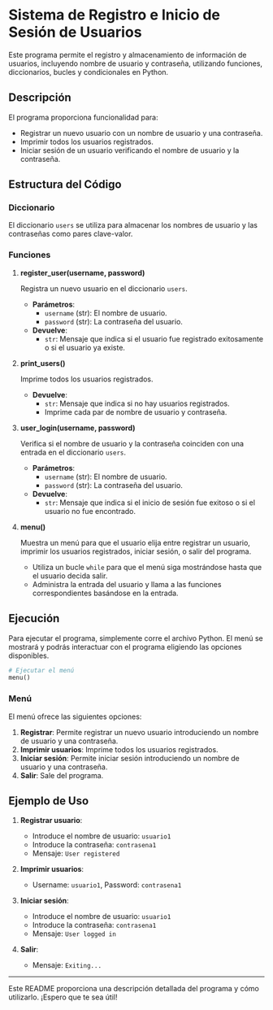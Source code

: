 # Sistema de Registro e Inicio de Sesión de Usuarios

Este programa permite el registro y almacenamiento de información de usuarios, incluyendo nombre de usuario y contraseña, utilizando funciones, diccionarios, bucles y condicionales en Python.

## Descripción

El programa proporciona funcionalidad para:
- Registrar un nuevo usuario con un nombre de usuario y una contraseña.
- Imprimir todos los usuarios registrados.
- Iniciar sesión de un usuario verificando el nombre de usuario y la contraseña.

## Estructura del Código

### Diccionario

El diccionario `users` se utiliza para almacenar los nombres de usuario y las contraseñas como pares clave-valor.

### Funciones

1. **register_user(username, password)**

   Registra un nuevo usuario en el diccionario `users`.
   - **Parámetros**: 
     - `username` (str): El nombre de usuario.
     - `password` (str): La contraseña del usuario.
   - **Devuelve**: 
     - `str`: Mensaje que indica si el usuario fue registrado exitosamente o si el usuario ya existe.

2. **print_users()**

   Imprime todos los usuarios registrados.
   - **Devuelve**: 
     - `str`: Mensaje que indica si no hay usuarios registrados.
     - Imprime cada par de nombre de usuario y contraseña.

3. **user_login(username, password)**

   Verifica si el nombre de usuario y la contraseña coinciden con una entrada en el diccionario `users`.
   - **Parámetros**: 
     - `username` (str): El nombre de usuario.
     - `password` (str): La contraseña del usuario.
   - **Devuelve**: 
     - `str`: Mensaje que indica si el inicio de sesión fue exitoso o si el usuario no fue encontrado.

4. **menu()**

   Muestra un menú para que el usuario elija entre registrar un usuario, imprimir los usuarios registrados, iniciar sesión, o salir del programa.
   - Utiliza un bucle `while` para que el menú siga mostrándose hasta que el usuario decida salir.
   - Administra la entrada del usuario y llama a las funciones correspondientes basándose en la entrada.

## Ejecución

Para ejecutar el programa, simplemente corre el archivo Python. El menú se mostrará y podrás interactuar con el programa eligiendo las opciones disponibles.

```python
# Ejecutar el menú
menu()
```

### Menú

El menú ofrece las siguientes opciones:
1. **Registrar**: Permite registrar un nuevo usuario introduciendo un nombre de usuario y una contraseña.
2. **Imprimir usuarios**: Imprime todos los usuarios registrados.
3. **Iniciar sesión**: Permite iniciar sesión introduciendo un nombre de usuario y una contraseña.
4. **Salir**: Sale del programa.

## Ejemplo de Uso

1. **Registrar usuario**:
   - Introduce el nombre de usuario: `usuario1`
   - Introduce la contraseña: `contrasena1`
   - Mensaje: `User registered`

2. **Imprimir usuarios**:
   - Username: `usuario1`, Password: `contrasena1`

3. **Iniciar sesión**:
   - Introduce el nombre de usuario: `usuario1`
   - Introduce la contraseña: `contrasena1`
   - Mensaje: `User logged in`

4. **Salir**:
   - Mensaje: `Exiting...`

---

Este README proporciona una descripción detallada del programa y cómo utilizarlo. ¡Espero que te sea útil!